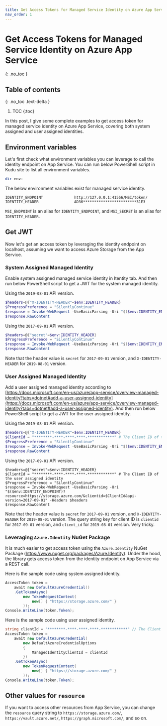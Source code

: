 ```yaml
---
title: Get Access Tokens for Managed Service Identity on Azure App Service
nav_order: 1
---
```


# Get Access Tokens for Managed Service Identity on Azure App Service
{: .no_toc }

## Table of contents
{: .no_toc .text-delta }

1. TOC
{:toc}

In this post, I give some complete examples to get access token for managed service identity on Azure App Service, covering both system assigned and user assigned identities.

## Environment variables

Let's first check what environment variables you can leverage to call the identity endpoint on App Service. You can run below PowerShell script in Kudu site to list all environment variables.

```PowerShell
dir env:
```

The below environment variables exist for managed service identity.

```
IDENTITY_ENDPOINT              http://127.0.0.1:41566/MSI/token/
IDENTITY_HEADER                AD36************************31E3
```

`MSI_ENDPOINT` is an alias for `IDENTITY_ENDPOINT`, and `MSI_SECRET` is an alias for `IDENTITY_HEADER`.

## Get JWT

Now let's get an access token by leveraging the identity endpoint on localhost, assuming we want to access Azure Storage from the App Service.

### System Assigned Managed Identity

Enable system assigned managed service identity in Itentity tab. And then run below PowerShell script to get a JWT for the system managed identity.

Using the `2019-08-01` API version.

```PowerShell
$headers=@{"X-IDENTITY-HEADER"=$env:IDENTITY_HEADER}
$ProgressPreference = "SilentlyContinue"
$response = Invoke-WebRequest -UseBasicParsing -Uri "$($env:IDENTITY_ENDPOINT)?resource=https://storage.azure.com/&api-version=2019-08-01" -Headers $headers
$response.RawContent
```

Using the `2017-09-01` API version.

```PowerShell
$headers=@{"secret"=$env:IDENTITY_HEADER}
$ProgressPreference = "SilentlyContinue"
$response = Invoke-WebRequest -UseBasicParsing -Uri "$($env:IDENTITY_ENDPOINT)?resource=https://storage.azure.com/&api-version=2017-09-01" -Headers $headers
$response.RawContent
```

Note that the header value is `secret` for `2017-09-01` version, and `X-IDENTITY-HEADER` for `2019-08-01` version.

### User Assigned Managed Identity

Add a user assigned managed identity according to [https://docs.microsoft.com/en-us/azure/app-service/overview-managed-identity?tabs=dotnet#add-a-user-assigned-identity](https://docs.microsoft.com/en-us/azure/app-service/overview-managed-identity?tabs=dotnet#add-a-user-assigned-identity). And then run below PowerShell script to get a JWT for the user assigned identity.

Using the `2019-08-01` API version.

```PowerShell
$headers=@{"X-IDENTITY-HEADER"=$env:IDENTITY_HEADER}
$ClientId = "********-****-****-****-************" # The Client ID of the user assigned identity
$ProgressPreference = "SilentlyContinue"
$response = Invoke-WebRequest -UseBasicParsing -Uri "$($env:IDENTITY_ENDPOINT)?resource=https://storage.azure.com/&client_id=$ClientId&api-version=2019-08-01" -Headers $headers
$response.RawContent
```

Using the `2017-09-01` API version.

```
$headers=@{"secret"=$env:IDENTITY_HEADER}
$ClientId = "********-****-****-****-************" # The Client ID of the user assigned identity
$ProgressPreference = "SilentlyContinue"
$response = Invoke-WebRequest -UseBasicParsing -Uri "$($env:IDENTITY_ENDPOINT)?resource=https://storage.azure.com/&clientid=$ClientId&api-version=2017-09-01" -Headers $headers
$response.RawContent
```

Note that the header value is `secret` for `2017-09-01` version, and `X-IDENTITY-HEADER` for `2019-08-01` version. The query string key for client ID is `clientid` for `2017-09-01` version, and `client_id` for `2019-08-01` version. Very tricky.

### Leveraging `Azure.Identity` NuGet Package

It is much easier to get access token using the `Azure.Identity` NuGet Package (https://www.nuget.org/packages/Azure.Identity). Under the hood, the library gets access token from the identity endpoint on App Service via a REST call.

Here is the sample code using system assigned identity.

```csharp
AccessToken token =
    await new DefaultAzureCredential()
    .GetTokenAsync(
        new TokenRequestContext(
            new[] { "https://storage.azure.com/" }
        ));
Console.WriteLine(token.Token);
```

Here is the sample code using user assigned identity.

```csharp
string clientId = "********-****-****-****-************" // The Client ID of the user assigned identity
AccessToken token =
    await new DefaultAzureCredential(
        new DefaultAzureCredentialOptions
        {
            ManagedIdentityClientId = clientId
        })
    .GetTokenAsync(
        new TokenRequestContext(
            new[] { "https://storage.azure.com/" }
        ));
Console.WriteLine(token.Token);
```

## Other values for `resource`

If you want to access other resources from App Service, you can change the `resource` query string to `https://storage.azure.com/`, `https://vault.azure.net/`, `https://graph.microsoft.com/`, and so on.

